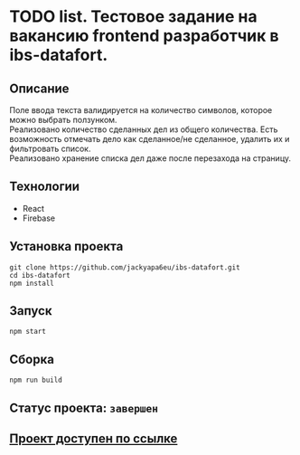 # TODO list. Тестовое задание на вакансию frontend разработчик в ibs-datafort.  

## Описание
Поле ввода текста валидируется на количество символов, которое можно выбрать ползунком.  
Реализовано количество сделанных дел из общего количества. Есть возможность отмечать дело как сделанное/не сделанное, удалить их и фильтровать список.  
Реализовано хранение списка дел даже после перезахода на страницу.  

## Технологии
- React  
- Firebase  

## Установка проекта
```
git clone https://github.com/jackyapa6eu/ibs-datafort.git  
cd ibs-datafort  
npm install  
```

## Запуск
```
npm start
```  

## Сборка
```
npm run build
``` 
  
## Статус проекта: `завершен`
  
## [Проект доступен по ссылке](https://ibs-datafort.web.app/)
